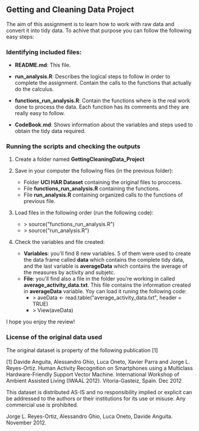 
## Getting and Cleaning Data Project 

The aim of this assignment is to learn how to work with raw data and convert it into 
tidy data. To achive that purpose you can follow the following easy steps:


### Identifying included files:


- **README.md**: This file.

- **run_analysis.R**: Describes the logical steps to follow in order to complete the 
assignment. Contain the calls to the functions that actually do the calculus.

- **functions_run_analysis.R**: Contain the functions where is the real work done
to process the data. Each function has its comments and they are really easy to follow.

- **CodeBook.md**: Shows information about the variables and steps used to obtain 
the tidy data required.


### Running the scripts and checking the outputs


1. Create a folder named **GettingCleaningData_Project**


2. Save in your computer the following files (in the previous folder):
    - Folder **UCI HAR Dataset** containing the original files to proccess.
    - File **functions_run_analysis.R** containing the functions.
    - File **run_analysis.R** containing organized calls to the functions of previous file.  
 
  
3. Load files in the following order (run the following code):
    - \> source("functions_run_analysis.R")
    - \> source("run_analysis.R")  
  
  
4. Check the variables and file created:
    - **Variables**: you'll find 8 new variables. 5 of them were used to create 
    the data frame called **data** which contains the complete tidy data, and the 
    last variable is **averageData** which contains the average of the measures by
    activity and subjetc.
    - **File**: you'll find also a file in the folder you're working in called
    **average_activity_data.txt**. This file contains the information created in
    **averageData** variable. Yoy can load it runing the following code:
        - \> aveData <- read.table("average_activity_data.txt", header = TRUE)
        - \> View(aveData)
    
I hope you enjoy the review!


### License of the original data used

The original dataset is property of the following publication [1] 

[1] Davide Anguita, Alessandro Ghio, Luca Oneto, Xavier Parra and Jorge L. Reyes-Ortiz. Human Activity Recognition on Smartphones using a Multiclass Hardware-Friendly Support Vector Machine. International Workshop of Ambient Assisted Living (IWAAL 2012). Vitoria-Gasteiz, Spain. Dec 2012

This dataset is distributed AS-IS and no responsibility implied or explicit can be addressed to the authors or their institutions for its use or misuse. Any commercial use is prohibited.

Jorge L. Reyes-Ortiz, Alessandro Ghio, Luca Oneto, Davide Anguita. November 2012.
